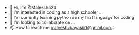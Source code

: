 - 👋 Hi, I’m @Maleesha24
- 👀 I’m interested in coding as a high schooler ...
- 🌱 I’m currently learning python as my first language for coding
- 💞️ I’m looking to collaborate on ...
- 📫 How to reach me maleeshubayasiri1@gmail.com...

<!---
Maleesha24/Maleesha24 is a ✨ special ✨ repository because its `README.md` (this file) appears on your GitHub profile.
You can click the Preview link to take a look at your changes.
--->
